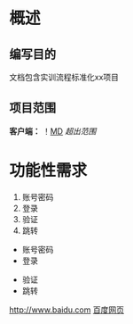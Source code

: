 # 概述
## 编写目的
文档包含实训流程标准化xx项目
## 项目范围
**客户端：**
！[MD](http://pic.sogou.com/pics/recompic/detail.jspcategory=%E5%A3%81%E7%BA%B8&tag=%E4%B8%96%E7%95%8C%E9%A3%8E%E5%85%89#0%2611905870%260)
*超出范围*
# 功能性需求
1. 账号密码
2. 登录
3. 验证
4. 跳转

- 账号密码
- 登录

+ 验证
+ 跳转

<http://www.baidu.com>
[百度网页](http://baidu.com)
